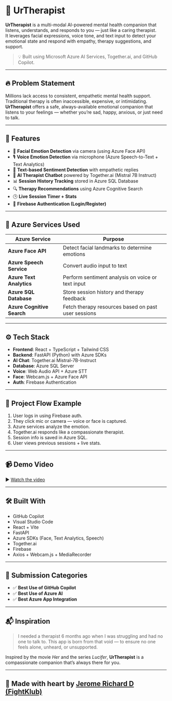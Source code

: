 # 🧠 UrTherapist

**UrTherapist** is a multi-modal AI-powered mental health companion that listens, understands, and responds to you — just like a caring therapist.  
It leverages facial expressions, voice tone, and text input to detect your emotional state and respond with empathy, therapy suggestions, and support.

> 💡 Built using Microsoft Azure AI Services, Together.ai, and GitHub Copilot.

---

## 🔥 Problem Statement

Millions lack access to consistent, empathetic mental health support. Traditional therapy is often inaccessible, expensive, or intimidating.  
**UrTherapist** offers a safe, always-available emotional companion that listens to your feelings — whether you’re sad, happy, anxious, or just need to talk.

---

## 🎯 Features

- 🎥 **Facial Emotion Detection** via camera (using Azure Face API)
- 🎙️ **Voice Emotion Detection** via microphone (Azure Speech-to-Text + Text Analytics)
- 💬 **Text-based Sentiment Detection** with empathetic replies
- 🧠 **AI Therapist Chatbot** powered by Together.ai (Mistral 7B Instruct)
- 📊 **Session History Tracking** stored in Azure SQL Database
- 🔍 **Therapy Recommendations** using Azure Cognitive Search
- 🕒 **Live Session Timer + Stats**
- 🔐 **Firebase Authentication (Login/Register)**

---

## 🧠 Azure Services Used

| Azure Service               | Purpose                                                   |
|----------------------------|-----------------------------------------------------------|
| **Azure Face API**         | Detect facial landmarks to determine emotions            |
| **Azure Speech Service**   | Convert audio input to text                               |
| **Azure Text Analytics**   | Perform sentiment analysis on voice or text input         |
| **Azure SQL Database**     | Store session history and therapy feedback                |
| **Azure Cognitive Search** | Fetch therapy resources based on past user sessions       |

---

## ⚙️ Tech Stack

- **Frontend**: React + TypeScript + Tailwind CSS
- **Backend**: FastAPI (Python) with Azure SDKs
- **AI Chat**: Together.ai Mistral-7B-Instruct
- **Database**: Azure SQL Server
- **Voice**: Web Audio API + Azure STT
- **Face**: Webcam.js + Azure Face API
- **Auth**: Firebase Authentication

---

## 🚀 Project Flow Example

1. User logs in using Firebase auth.
2. They click mic or camera — voice or face is captured.
3. Azure services analyze the emotion.
4. Together.ai responds like a compassionate therapist.
5. Session info is saved in Azure SQL.
6. User views previous sessions + live stats.

---

## 📹 Demo Video

▶️ [Watch the video](https://youtu.be/Wv16JgAmKs0?si=dUxiPcd3dr_2bZCb)

---

## 🛠️ Built With

- GitHub Copilot
- Visual Studio Code
- React + Vite
- FastAPI
- Azure SDKs (Face, Text Analytics, Speech)
- Together.ai
- Firebase
- Axios + Webcam.js + MediaRecorder

---

## 🎯 Submission Categories

- ✅ **Best Use of GitHub Copilot**
- ✅ **Best Use of Azure AI**
- ✅ **Best Azure App Integration**

---

## 📬 Inspiration

> I needed a therapist 6 months ago when I was struggling and had no one to talk to. This app is born from that void — to ensure no one feels alone, unheard, or unsupported.

Inspired by the movie *Her* and the series *Lucifer*, **UrTherapist** is a compassionate companion that’s always there for you.

---

## 🙌 Made with heart by [Jerome Richard D (FightKlub)](https://github.com/FightKlub)

